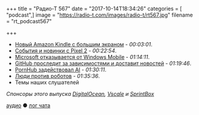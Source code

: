 +++
title = "Радио-Т 567"
date = "2017-10-14T18:34:26"
categories = [ "podcast",]
image = "https://radio-t.com/images/radio-t/rt567.jpg"
filename = "rt_podcast567"

+++

- [Новый Amazon Kindle с большим экраном](https://www.engadget.com/2017/10/11/amazon-new-kindle-oasis/) - *00:03:01*.
- [События и новинки с  Pixel 2](https://www.theverge.com/2017/10/4/16418642/2017-google-event-news-pixel-2-xl-home-chromebook) - *00:22:54*.
- [Microsoft отказывается от Windows Mobile](http://www.bbc.com/news/technology-41551546) - *01:14:11*.
- [GitHub проследит за зависимостями и доставит новостей](https://techcrunch.com/2017/10/11/github-will-soon-warn-developers-of-insecure-dependencies-adds-news-feed-team-chat-and-more/) - *01:19:46*.
- [PornHub задействовал AI](https://techcrunch.com/2017/10/11/pornhub-uses-computer-vision-to-id-actors-acts-in-its-videos/) - *01:30:11*.
- [Люди против роботов](http://www.zdnet.com/article/sex-robot-molested-destroyed-at-electronics-show/) - *01:35:36*.
- Темы наших слушателей

*Спонсоры этого выпуска [DigitalOcean](https://www.digitalocean.com), [Vscale](http://bit.ly/radio-t_vscale) и [SprintBox](https://sprintbox.ru/)*

[аудио](http://cdn.radio-t.com/rt_podcast567.mp3) ● [лог чата](http://chat.radio-t.com/logs/radio-t-567.html)
<audio src="http://cdn.radio-t.com/rt_podcast567.mp3" preload="none"></audio>